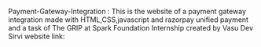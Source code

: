 Payment-Gateway-Integration : This is the website of a payment gateway integration made with HTML,CSS,javascript and razorpay unified payment and a task of The GRIP at Spark Foundation Internship created by Vasu Dev Sirvi website link:

